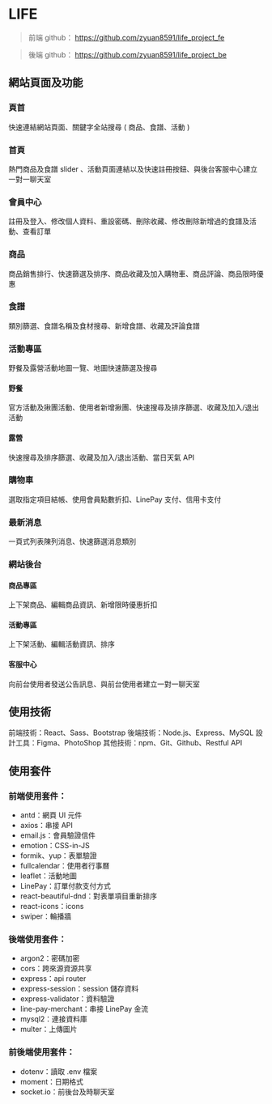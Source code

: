 # LIFE

> 前端 github： https://github.com/zyuan8591/life_project_fe

> 後端 github： https://github.com/zyuan8591/life_project_be

## 網站頁面及功能

### 頁首

快速連結網站頁面、關鍵字全站搜尋 ( 商品、食譜、活動 )

### 首頁

熱門商品及食譜 slider 、活動頁面連結以及快速註冊按鈕、與後台客服中心建立一對一聊天室

### 會員中心

註冊及登入、修改個人資料、重設密碼、刪除收藏、修改刪除新增過的食譜及活動、查看訂單

### 商品

商品銷售排行、快速篩選及排序、商品收藏及加入購物車、商品評論、商品限時優惠

### 食譜

類別篩選、食譜名稱及食材搜尋、新增食譜、收藏及評論食譜

### 活動專區

野餐及露營活動地圖一覽、地圖快速篩選及搜尋

#### 野餐

官方活動及揪團活動、使用者新增揪團、快速搜尋及排序篩選、收藏及加入/退出活動

#### 露營

快速搜尋及排序篩選、收藏及加入/退出活動、當日天氣 API

### 購物車

選取指定項目結帳、使用會員點數折扣、LinePay 支付、信用卡支付

### 最新消息

一頁式列表陳列消息、快速篩選消息類別

### 網站後台

#### 商品專區

上下架商品、編輯商品資訊、新增限時優惠折扣

#### 活動專區

上下架活動、編輯活動資訊、排序

#### 客服中心

向前台使用者發送公告訊息、與前台使用者建立一對一聊天室

## 使用技術

前端技術：React、Sass、Bootstrap
後端技術：Node.js、Express、MySQL
設計工具：Figma、PhotoShop
其他技術：npm、Git、Github、Restful API

## 使用套件

### 前端使用套件：

- antd：網頁 UI 元件
- axios：串接 API
- email.js：會員驗證信件
- emotion：CSS-in-JS
- formik、yup：表單驗證
- fullcalendar：使用者行事曆
- leaflet：活動地圖
- LinePay：訂單付款支付方式
- react-beautiful-dnd：對表單項目重新排序
- react-icons：icons
- swiper：輪播牆

### 後端使用套件：

- argon2：密碼加密
- cors：跨來源資源共享
- express：api router
- express-session：session 儲存資料
- express-validator：資料驗證
- line-pay-merchant：串接 LinePay 金流
- mysql2：連接資料庫
- multer：上傳圖片

### 前後端使用套件：

- dotenv：讀取 .env 檔案
- moment：日期格式
- socket.io：前後台及時聊天室
